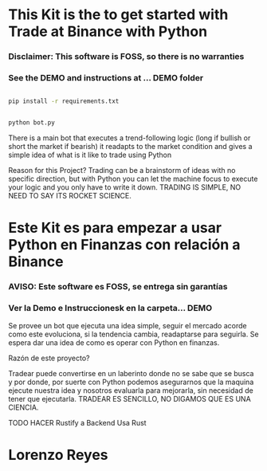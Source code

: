 # This Kit is the to get started with Trade at Binance with Python



### Disclaimer: This software is FOSS, so there is no warranties
### See the DEMO and instructions at ... DEMO folder

```bash

pip install -r requirements.txt


python bot.py


```

There is a main bot that executes a trend-following logic (long if bullish 
or short the market if bearish) it readapts to the market condition and 
gives a simple idea of what is it like to trade using Python

Reason for this Project?
Trading can be a brainstorm of ideas with no specific direction, but with
Python you can let the machine focus to execute your logic and you only
have to write it down. TRADING IS SIMPLE, NO NEED TO SAY ITS ROCKET SCIENCE.

# Este Kit es para empezar a usar Python en Finanzas con relación a Binance

### AVISO: Este software es FOSS, se entrega sin garantías
### Ver la Demo e Instruccionesk en la carpeta... DEMO

Se provee un bot que ejecuta una idea simple, seguir el mercado acorde como
este evoluciona, si la tendencia cambia, readaptarse para seguirla. Se espera
dar una idea de como es operar con Python en finanzas.

Razón de este proyecto?

Tradear puede convertirse en un laberinto donde no se sabe que se busca y por donde,
por suerte con Python podemos asegurarnos que la maquina ejecute nuestra idea y nosotros
evaluarla para mejorarla, sin necesidad de tener que ejecutarla. TRADEAR ES SENCILLO, NO DIGAMOS
QUE ES UNA CIENCIA.


TODO HACER
Rustify a Backend
Usa Rust
# Lorenzo Reyes
